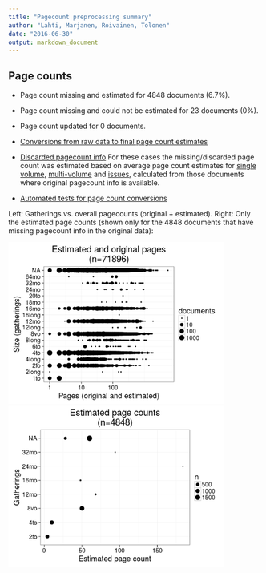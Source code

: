 ```yaml
---
title: "Pagecount preprocessing summary"
author: "Lahti, Marjanen, Roivainen, Tolonen"
date: "2016-06-30"
output: markdown_document
---
```





## Page counts

  * Page count missing and estimated for 4848 documents (6.7%).

  * Page count missing and could not be estimated for 23 documents (0%).

  * Page count updated for 0 documents.
  
  * [Conversions from raw data to final page count estimates](output.tables/pagecount_conversion_nontrivial.csv)

<!--[Page conversions from raw data to final page count estimates with volume info](output.tables/page_conversion_table_full.csv)-->

  * [Discarded pagecount info](output.tables/pagecount_discarded.csv) For these cases the missing/discarded page count was estimated based on average page count estimates for [single volume](mean_pagecounts_singlevol.csv), [multi-volume](mean_pagecounts_multivol.csv) and [issues](mean_pagecounts_issue.csv), calculated from those documents where original pagecount info is available.

  * [Automated tests for page count conversions](https://github.com/rOpenGov/bibliographica/blob/master/inst/extdata/tests_polish_physical_extent.csv)


Left: Gatherings vs. overall pagecounts (original + estimated). Right: Only the estimated page counts (shown only for the 4848 documents that have missing pagecount info in the original data):

<img src="figure/size-size-estimated-1.png" title="plot of chunk size-estimated" alt="plot of chunk size-estimated" width="430px" /><img src="figure/size-size-estimated-2.png" title="plot of chunk size-estimated" alt="plot of chunk size-estimated" width="430px" />


<!--

## Average page counts (only works in CERL now)

Multi-volume documents average page counts are given per volume.


|doc.dimension | mean.pages.singlevol| median.pages.singlevol| n.singlevol|mean.pages.multivol |median.pages.multivol | n.multivol| mean.pages.issue| median.pages.issue| n.issue|
|:-------------|--------------------:|----------------------:|-----------:|:-------------------|:---------------------|----------:|----------------:|------------------:|-------:|
|2fo           |                12.42|                      4|        3194|NA                  |NA                    |         NA|             4.00|                  4|     601|
|4long         |                71.57|                     26|         206|NA                  |NA                    |         NA|               NA|                 NA|      NA|
|4to           |                31.09|                     10|       15773|NA                  |NA                    |         NA|            10.00|                 10|     428|
|6to           |                99.97|                     64|          29|NA                  |NA                    |         NA|               NA|                 NA|      NA|
|8long         |               210.27|                    112|          99|NA                  |NA                    |         NA|               NA|                 NA|      NA|
|8vo           |                99.11|                     50|        7817|NA                  |NA                    |         NA|            50.00|                 50|    1073|
|12long        |               388.14|                    244|           7|NA                  |NA                    |         NA|               NA|                 NA|      NA|
|12mo          |               111.50|                     68|        3285|NA                  |NA                    |         NA|            68.00|                 68|      21|
|16long        |               159.00|                    159|           1|NA                  |NA                    |         NA|               NA|                 NA|      NA|
|16mo          |               105.51|                     48|        1688|NA                  |NA                    |         NA|            48.00|                 48|      13|
|18mo          |               244.88|                    199|           8|NA                  |NA                    |         NA|               NA|                 NA|      NA|
|20to          |               209.00|                    209|           1|NA                  |NA                    |         NA|               NA|                 NA|      NA|
|24mo          |               302.00|                    184|          12|NA                  |NA                    |         NA|               NA|                 NA|      NA|
|32mo          |               228.05|                     94|          58|NA                  |NA                    |         NA|            94.00|                 94|       1|
|64mo          |                91.50|                    112|           8|NA                  |NA                    |         NA|               NA|                 NA|      NA|
|NA            |               108.00|                     60|       39232|NA                  |NA                    |         NA|            51.83|                 60|    1221|

![plot of chunk size-pagecountsmulti2](figure/size-size-pagecountsmulti2-1.png)

-->
